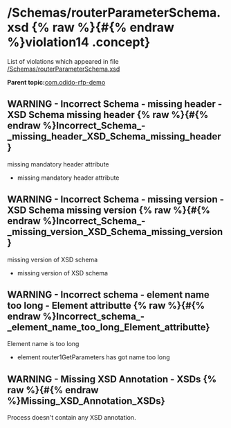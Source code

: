 # /Schemas/routerParameterSchema.xsd {% raw %}{#{% endraw %}violation14 .concept}

List of violations which appeared in file [/Schemas/routerParameterSchema.xsd](../../../projects/com.odido-rfp-demo/Schemas/routerParameterSchema.xsd.md)

**Parent topic:**[com.odido-rfp-demo](../../../qa/projects/com.odido-rfp-demo.md)

## WARNING - Incorrect Schema - missing header - XSD Schema missing header {% raw %}{#{% endraw %}Incorrect_Schema_-_missing_header_XSD_Schema_missing_header}

missing mandatory header attribute

-   missing mandatory header attribute

## WARNING - Incorrect Schema - missing version - XSD Schema missing version {% raw %}{#{% endraw %}Incorrect_Schema_-_missing_version_XSD_Schema_missing_version}

missing version of XSD schema

-   missing version of XSD schema

## WARNING - Incorrect schema - element name too long - Element attributte {% raw %}{#{% endraw %}Incorrect_schema_-_element_name_too_long_Element_attributte}

Element name is too long

-   element router1GetParameters has got name too long

## WARNING - Missing XSD Annotation - XSDs {% raw %}{#{% endraw %}Missing_XSD_Annotation_XSDs}

Process doesn't contain any XSD annotation.

